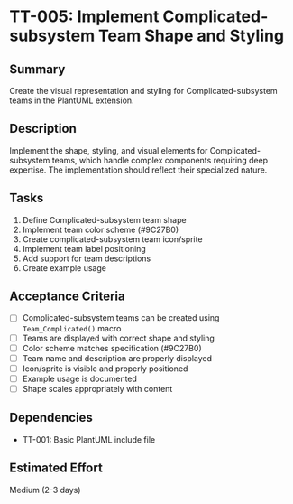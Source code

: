 # TT-005: Implement Complicated-subsystem Team Shape and Styling

## Summary
Create the visual representation and styling for Complicated-subsystem teams in the PlantUML extension.

## Description
Implement the shape, styling, and visual elements for Complicated-subsystem teams, which handle complex components requiring deep expertise. The implementation should reflect their specialized nature.

## Tasks
1. Define Complicated-subsystem team shape
2. Implement team color scheme (#9C27B0)
3. Create complicated-subsystem team icon/sprite
4. Implement team label positioning
5. Add support for team descriptions
6. Create example usage

## Acceptance Criteria
- [ ] Complicated-subsystem teams can be created using `Team_Complicated()` macro
- [ ] Teams are displayed with correct shape and styling
- [ ] Color scheme matches specification (#9C27B0)
- [ ] Team name and description are properly displayed
- [ ] Icon/sprite is visible and properly positioned
- [ ] Example usage is documented
- [ ] Shape scales appropriately with content

## Dependencies
- TT-001: Basic PlantUML include file

## Estimated Effort
Medium (2-3 days)
